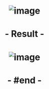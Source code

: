 # <p align="center"> ![image](https://github.com/ChrstphrChevalier/42Pool/assets/146819291/c33cf45b-7f60-44eb-99f4-41478d0f46a9) </p>

# <p align="center"> - Result - </p>

# <p align="center"> ![image](https://github.com/ChrstphrChevalier/42Pool/assets/146819291/63953b56-0b64-4182-a4e0-c3b03b7d18b0) </p>

# <p align="center"> - #end - </p>
